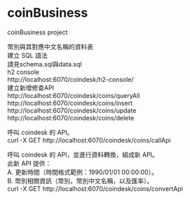 # coinBusiness
coinBusiness project

幣別與其對應中文名稱的資料表<br>
建立 SQL 語法<br>
請見schema.sql與data.sql<br>
h2 console<br>
http://localhost:6070/coindesk/h2-console/<br>
建立新增修查API<br>
http://localhost:6070/coindesk/coins/queryAll<br>
http://localhost:6070/coindesk/coins/insert<br>
http://localhost:6070/coindesk/coins/update<br>
http://localhost:6070/coindesk/coins/delete<br>

呼叫 coindesk 的 API。<br>
curl -X GET http://localhost:6070/coindesk/coins/callApi

呼叫 coindesk 的 API，並進行資料轉換，組成新 API。<br>
此新 API 提供：<br>
A. 更新時間（時間格式範例：1990/01/01 00:00:00）。<br>
B. 幣別相關資訊（幣別，幣別中文名稱，以及匯率）。<br>
curl -X GET http://localhost:6070/coindesk/coins/convertApi
